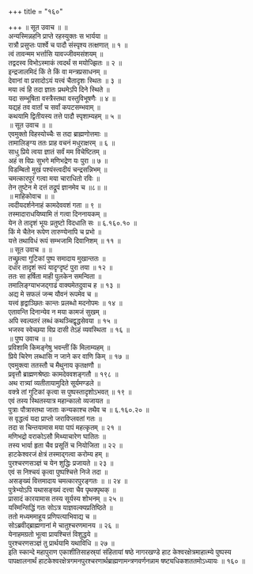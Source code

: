 +++
title = "१६०"

+++
॥ सूत उवाच ॥ ॥  
अन्यस्मिन्नहनि प्राप्ते रहस्युक्तः स भार्यया ॥  
रात्रौ प्रसुप्तः पार्श्वे च पादौ संस्पृश्य तत्क्षणात् ॥ १ ॥  
त्वं तावन्मम भर्त्तासि यावज्जीवमसंशयम् ॥  
तद्वदस्व विभोऽस्माकं त्वदर्थं स मयोज्झितः ॥ २ ॥  
इन्द्रजालमिदं किं ते किं वा मन्त्रप्रसाधनम् ॥  
देवानां वा प्रसादोऽयं यत्त्वं चैतादृशः स्थितः ॥ ३ ॥  
मया त्वं हि तदा ज्ञातः प्रथमेऽपि दिने स्थिते ॥  
यदा सम्भूषिता वस्त्रैस्तथा वस्तुविभूषणैः ॥ ४ ॥  
यद्यहं तव वार्तां च सर्वां कपटसम्भवाम् ॥  
कथयामि द्वितीयस्य तत्ते पादौ स्पृशाम्यहम् ॥ ५ ॥  
॥ सूत उवाच ॥ ॥  
एवमुक्तो विहस्योच्चैः स तदा ब्राह्मणोत्तमाः ॥  
तामालिङ्ग्य ततः प्राह वचनं मधुराक्षरम् ॥ ६ ॥  
साधु प्रिये त्वया ज्ञातं सर्वं मम विचेष्टितम् ॥  
अहं स विप्रः सुभगे मणिभद्रेण यः पुरा ॥ ७ ॥  
विडम्बितो मुखं पश्यंस्त्वदीयं चन्द्रसन्निभम् ॥  
चमत्कारपुरं गत्वा मया चाराधितो रविः ॥  
तेन तुष्टेन मे दत्तं तद्रूपं ज्ञानमेव च ॥८॥ ॥  
॥ माहिकोवाच ॥ ॥  
त्वदीयदर्शनेनाहं कामदेववशं गता ॥ ९ ॥  
तस्मादाराधयिष्यामि तं गत्वा दिननायकम् ॥  
येन ते तादृशं भूयः प्रतुष्टो विदधाति सः ॥ ६.१६०.१० ॥  
किं मे चैतेन रूपेण तारुण्येनापि च प्रभो ॥  
यत्ते तथाविधं रूपं सम्भजामि दिवानिशम् ॥ ११ ॥  
॥ सूत उवाच ॥ ॥  
तच्छ्रुत्वा गुटिकां पुष्प समादाय मुखान्ततः ॥  
दधार तादृशं रूपं यादृग्दृष्टं पुरा तया ॥ १२ ॥  
ततः सा हर्षिता माही पुलकेन समन्विता ॥  
तमालिङ्ग्याभजद्गाढं वाक्यमेतदुवाच ह ॥ १३ ॥  
अद्य मे सफलं जन्म यौवनं रूपमेव च ॥  
यत्त्वं हृद्वाञ्छितः कान्तः प्रलब्धो मदनोपमः ॥ १४ ॥  
एतावन्ति दिनान्येव न मया कामजं सुखम् ॥  
अपि स्वल्पतरं लब्धं कथञ्चिद्वृद्धसेवया ॥ १५ ॥  
भजस्व स्वेच्छया विप्र दासी तेऽहं व्यवस्थिता ॥ १६ ॥  
॥ पुष्प उवाच ॥ ॥  
प्रविशामि किमङ्गेषु भवन्तीं किं मिलाम्यहम् ॥  
प्रिये चिरेण लब्धासि न जाने कर वाणि किम् ॥ १७ ॥  
एवमुक्त्वा ततस्तौ च मैथुनाय कृतक्षणौ ॥  
प्रवृत्तौ ब्राह्मणश्रेष्ठाः कामदेववशङ्गतौ ॥ १९८ ॥  
अथ रात्र्यां व्यतीतायामुदिते सूर्यमण्डले ॥  
वक्त्रे तां गुटिकां कृत्वा स पुष्पस्तादृशोऽभवत् ॥ १९ ॥  
एवं तस्य स्थितस्यात्र महान्कालो व्यजायत ॥  
पुत्राः पौत्रास्तथा जाताः कन्यकाश्च तथैव च ॥ ६.१६०.२० ॥  
स वृद्धत्वं यदा प्राप्तो जराविप्लवतां गतः ॥  
तदा स चिन्तयामास मया पापं महत्कृतम् ॥ २१ ॥  
मणिभद्रो वराकोऽसौ मिथ्याचारेण घातितः ॥  
तस्य भार्या हृता चैव प्रसूतिं च नियोजिता ॥ २२ ॥  
हाटकेश्वरजं क्षेत्रं तस्माद्गत्वा करोम्य हम् ॥  
पुरश्चरणसञ्ज्ञं च येन शुद्धिः प्रजायते ॥ २३ ॥  
एवं स निश्चयं कृत्वा पुष्पश्चित्ते निजे तदा ॥  
असङ्ख्यं वित्तमादाय चमत्कारपुरङ्गतः ॥ ॥ २४ ॥  
पुत्रेभ्योऽपि यथासङ्ख्यं दत्त्वा चैव पृथक्पृथक् ॥  
प्रासादं कारयामास तस्य सूर्यस्य शोभनम् ॥ २५ ॥  
यस्मिन्सिद्धिं गतः सोऽत्र याज्ञवल्क्यप्रतिष्ठिते ॥  
ततो मध्यममाहूय प्रणिपत्याभिवाद्य च ॥  
सोऽब्रवीद्ब्राह्मणानां मे चातुश्चरणमानय ॥ २६ ॥  
येनाहमग्रतो भूत्वा प्रायश्चित्तं विशुद्धये ॥  
पुरश्चरणसञ्ज्ञं तु प्रार्थयामि यथाविधि ॥ २७ ॥  
इति स्कान्दे महापुराण एकाशीतिसाहस्र्यां संहितायां षष्ठे नागरखण्डे हाट केश्वरक्षेत्रमाहात्म्ये पुष्पस्य पापक्षालनार्थं हाटकेश्वरक्षेत्रगमनपुरश्चरणार्थब्राह्मणामन्त्रणवर्णनन्नाम षष्ट्यधिकशततमोऽध्यायः ॥ १६० ॥